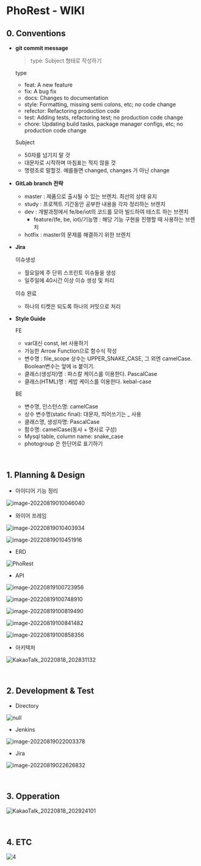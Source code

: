 # PhoRest - WIKI

## 0. Conventions

- **git commit message**

  > type: Subject 형태로 작성하기

  type

  - feat: A new feature
  - fix: A bug fix
  - docs: Changes to documentation
  - style: Formatting, missing semi colons, etc; no code change
  - refector: Refactoring production code
  - test: Adding tests, refactoring test; no production code change
  - chore: Updating build tasks, package manager configs, etc; no production code change

  Subject

  - 50자를 넘기지 말 것
  - 대문자로 시작하며 마침표는 적지 않을 것
  - 명령조로 말할것. 예를들면 changed, changes 가 아닌 change

- **GitLab branch 전략**

  - master : 제품으로 출시될 수 있는 브렌치. 최선의 상태 유지
  - study : 프로젝트 기간동안 공부한 내용을 각자 정리하는 브렌치
  - dev : 개발과정에서 fe/be/iot의 코드를 모아 빌드하여 테스트 하는 브렌치
    - feature/(fe, be, iot)/기능명 : 해당 기능 구현을 진행할 때 사용하는 브렌치
  - hotfix : master의 문제를 해결하기 위한 브렌치

- **Jira**

  이슈생성

  - 월요일에 주 단위 스프린트 이슈들을 생성
  - 일주일에 40시간 이상 이슈 생성 및 처리

  이슈 완료

  - 하나의 티켓은 되도록 하나의 커밋으로 처리

- **Style Guide**

  FE

  - var대신 const, let 사용하기
  - 가능한 Arrow Function으로 함수식 작성
  - 변수명 : file_scope 상수는 UPPER_SNAKE_CASE, 그 외엔 camelCase. Boolean변수는 앞에 is 붙이기.
  - 클래스(생성자)명 : 파스칼 케이스를 이용한다. PascalCase
  - 클래스(HTML)명 : 케밥 케이스를 이용한다. kebal-case

  BE

  - 변수명, 인스턴스명: camelCase
  - 상수 변수명(static final): 대문자, 띄어쓰기는 _ 사용
  - 클래스명, 생성자명: PascalCase
  - 함수명: camelCase(동사 + 명사로 구성)
  - Mysql table, column name: snake_case
  - photogroup 은 한단어로 표기하기

<br>

## 1. Planning & Design

- 아이디어 기능 정리

![image-20220819010046040](WIKI.assets/image-20220819010046040.png)

- 와이어 프레임

![image-20220819010403934](WIKI.assets/image-20220819010403934.png)

![image-20220819010451916](WIKI.assets/image-20220819010451916.png)

- ERD

![PhoRest](WIKI.assets/PhoRest.png)

- API

![image-20220819100723956](C:\Users\SSAFY\AppData\Roaming\Typora\typora-user-images\image-20220819100723956.png)

![image-20220819100748910](C:\Users\SSAFY\AppData\Roaming\Typora\typora-user-images\image-20220819100748910.png)

![image-20220819100819490](C:\Users\SSAFY\AppData\Roaming\Typora\typora-user-images\image-20220819100819490.png)

![image-20220819100841482](C:\Users\SSAFY\AppData\Roaming\Typora\typora-user-images\image-20220819100841482.png)

![image-20220819100858356](C:\Users\SSAFY\AppData\Roaming\Typora\typora-user-images\image-20220819100858356.png)

- 아키텍처

![KakaoTalk_20220818_202831132](WIKI.assets/KakaoTalk_20220818_202831132.png)

<br>

## 2. Development & Test

- Directory

![null](WIKI.assets/null.png)

- Jenkins

![image-20220819022003378](WIKI.assets/image-20220819022003378.png)

- Jira

![image-20220819022626832](WIKI.assets/image-20220819022626832.png)

<br>

## 3. Opperation

![KakaoTalk_20220818_202924101](WIKI.assets/KakaoTalk_20220818_202924101.png)

<br>

## 4. ETC

![4](WIKI.assets/4.png)


